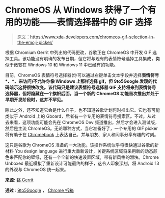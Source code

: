 # ChromeOS 从 Windows 获得了一个有用的功能——表情选择器中的 GIF 选择

> 原文：<https://www.xda-developers.com/chromeos-gif-selection-in-the-emoji-picker/>

根据 Chromium Gerrit 中列出的代码更改，谷歌正在 ChromeOS 中开发 GIF 选择工具。该功能没有明确的发布日期，但它将与现有的表情符号选择工具集成，类似于微软在 Windows 10 和 Windows 11 中已经有的功能。

目前，ChromeOS 表情符号选择器(你可以通过右键单击文本字段并选择**表情符号*、*、来访问)不允许你像 Windows 上那样选择 gif，但 9to5Google 发现的代码暗示这将很快改变。该代码只是建议表情符号选择器 GIF 支持将来到表情符号选择器，但将隐藏在一个旗帜后面。当一个新的 ChromeOS 功能首次推出并处于早期开发阶段时，这并不罕见。**

除此之外，还不知道它会是什么样子，也不知道谷歌计划何时推出它。它也有可能类似于 Android 上的 Gboard，后者有一个专用的表情符号搜索区。不过，从过去来看，这项功能可能会先在 ChromeOS Dev 频道推出，然后才会进入测试版，然后是主流 ChromeOS。无论哪种方式，当它准备好了，一个专用的 GIF picker 将有助于在 [Chromebook](https://www.xda-developers.com/best-chromebooks/) 上表达自己，并与朋友、家人和同事分享有趣的时刻。

这只是谷歌为 ChromeOS 准备的一大功能。该操作系统似乎将很快通过谷歌的新材料 You design language 进行重大重新设计，关键系统区域将采用新的动态颜色来匹配你的壁纸，还有一个全新的快速设置区域，带有新风格的滑块。Chrome Unboxed 最近模拟了重新设计可能最终的样子，这令人印象深刻，将 Android 13 的外观与 ChromeOS 统一起来。

**来源:** [铬 Gerrit](https://chromium-review.googlesource.com/c/chromium/src/+/4060399)

**通过** : [9to5Google](https://9to5google.com/2022/11/30/chromeos-set-to-make-it-easier-to-share-gifs-with-friends/) ， [Chrome 拆箱](https://chromeunboxed.com/chromeos-quick-settings-material-you-redesign-first-look)